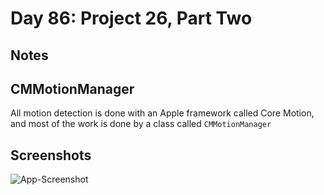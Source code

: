 # Day 86: Project 26, Part Two

## Notes

## CMMotionManager
All motion detection is done with an Apple framework called Core Motion, and most of the work is done by a class called `CMMotionManager`


## Screenshots
![App-Screenshot](documentation/1.gif)
